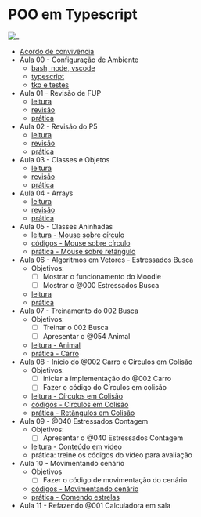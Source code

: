 # POO em Typescript

![_](https://user-images.githubusercontent.com/4747652/261453336-15fd08ae-bd69-4e17-b82b-d25f62887bee.jpg)

- [Acordo de convivência](aulas/acordo.md)
- Aula 00 - Configuração de Ambiente
  - [bash, node, vscode](aulas/config.md)
  - [typescript](aulas/typescript.md)
  - [tko e testes](aulas/tko.md)
- Aula 01 - Revisão de FUP
  - [leitura](aulas/fup_leitura.md)
  - [revisão](aulas/fup_revisao.md)
  - [prática](aulas/fup_pratica.md)
- Aula 02 - Revisão do P5
  - [leitura](aulas/p5_leitura.md)
  - [revisão](aulas/p5_revisao.md)
  - [prática](aulas/p5_pratica.md)
- Aula 03 - Classes e Objetos
  - [leitura](aulas/classes_leitura.md)
  - [revisão](aulas/classes_revisao.md)
  - [prática](aulas/classes_pratica.md)
- Aula 04 - Arrays
  - [leitura](aulas/arrays_leitura.md)
  - [revisão](aulas/arrays_revisao.md)
  - [prática](aulas/arrays_pratica.md)
- Aula 05 - Classes Aninhadas
  - [leitura - Mouse sobre círculo](aulas/vector2d_leitura.md)
  - [códigos - Mouse sobre círculo](codigos/vector2d_circulo.ts)
  - [prática - Mouse sobre retângulo](aulas/vector2d_pratica.md)
- Aula 06 - Algoritmos em Vetores - Estressados Busca
  - Objetivos:
    - [ ] Mostrar o funcionamento do Moodle
    - [ ] Mostrar o @000 Estressados Busca
  - [leitura](aulas/algoritmos_vetores_leitura.md)
  - [prática](aulas/algoritmos_vetores_pratica.md)
- Aula 07 - Treinamento do 002 Busca
  - Objetivos:
    - [ ] Treinar o 002 Busca
    - [ ] Apresentar o @054 Animal
  - [leitura - Animal](aulas/busca_leitura.md)
  - [prática - Carro](aulas/busca_pratica.md)
- Aula 08 - Início do @002 Carro e Círculos em Colisão
  - Objetivos:
    - [ ] iniciar a implementação do @002 Carro
    - [ ] Fazer o código do Círculos em colisão
  - [leitura - Círculos em Colisão](aulas/circulos-colisao-leitura.md)
  - [códigos - Círculos em Colisão](codigos/circulos_colisao.ts)
  - [prática - Retângulos em Colisão](aulas/circulos_colisao_pratica.md)
- Aula 09 - @040  Estressados Contagem
  - Objetivos:
    - [ ] Apresentar o @040 Estressados Contagem
  - [leitura - Conteúdo em vídeo](https://www.youtube.com/watch?v=yEks2RnwgeA)
  - prática: treine os códigos do vídeo para avaliação
- Aula 10 - Movimentando cenário
  - Objetivos
    - [ ] Fazer o código de movimentação do cenário
  - [códigos - Movimentando cenário](codigos/movimentando_cenario.ts)
  - [prática - Comendo estrelas](aulas/movimentando_cenario_pratica.md)
- Aula 11 - Refazendo @001 Calculadora em sala
